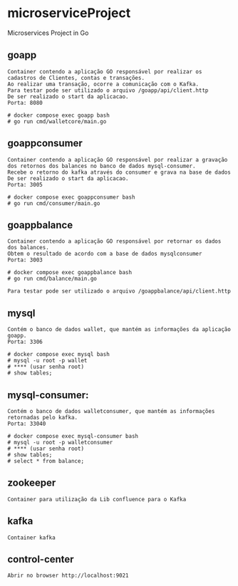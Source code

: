 # microserviceProject
Microservices Project in Go

## goapp
    Container contendo a aplicação GO responsável por realizar os cadastros de Clientes, contas e transações.
    Ao realizar uma transação, ocorre a comunicação com o Kafka.
    Para testar pode ser utilizado o arquivo /goapp/api/client.http
    De ser realizado o start da aplicacao.
    Porta: 8080

    # docker compose exec goapp bash
    # go run cmd/walletcore/main.go

## goappconsumer
    Container contendo a aplicação GO responsável por realizar a gravação dos retornos dos balances no banco de dados mysql-consumer.
    Recebe o retorno do kafka através do consumer e grava na base de dados
    De ser realizado o start da aplicacao.
    Porta: 3005

    # docker compose exec goappconsumer bash
    # go run cmd/consumer/main.go

## goappbalance
    Container contendo a aplicação GO responsável por retornar os dados dos balances.
    Obtem o resultado de acordo com a base de dados mysqlconsumer
    Porta: 3003

    # docker compose exec goappbalance bash
    # go run cmd/balance/main.go

    Para testar pode ser utilizado o arquivo /goappbalance/api/client.http

## mysql
    Contém o banco de dados wallet, que mantém as informações da aplicação goapp.
    Porta: 3306

    # docker compose exec mysql bash
    # mysql -u root -p wallet
    # **** (usar senha root)
    # show tables;

## mysql-consumer:
    Contém o banco de dados walletconsumer, que mantém as informações retornadas pelo kafka.
    Porta: 33040

    # docker compose exec mysql-consumer bash
    # mysql -u root -p walletconsumer
    # **** (usar senha root)
    # show tables;
    # select * from balance;


## zookeeper
    Container para utilização da Lib confluence para o Kafka
## kafka
    Container kafka
## control-center
    Abrir no browser http://localhost:9021



